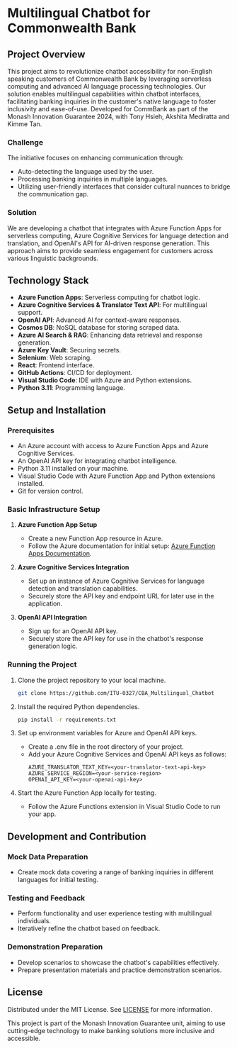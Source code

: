 # Multilingual Chatbot for Commonwealth Bank

## Project Overview

This project aims to revolutionize chatbot accessibility for non-English speaking customers of Commonwealth Bank by leveraging serverless computing and advanced AI language processing technologies. Our solution enables multilingual capabilities within chatbot interfaces, facilitating banking inquiries in the customer's native language to foster inclusivity and ease-of-use.  Developed for CommBank as part of the Monash Innovation Guarantee 2024, with Tony Hsieh, Akshita Mediratta and Kimme Tan.

### Challenge

The initiative focuses on enhancing communication through:
- Auto-detecting the language used by the user.
- Processing banking inquiries in multiple languages.
- Utilizing user-friendly interfaces that consider cultural nuances to bridge the communication gap.

### Solution

We are developing a chatbot that integrates with Azure Function Apps for serverless computing, Azure Cognitive Services for language detection and translation, and OpenAI's API for AI-driven response generation. This approach aims to provide seamless engagement for customers across various linguistic backgrounds.

## Technology Stack

- **Azure Function Apps**: Serverless computing for chatbot logic.
- **Azure Cognitive Services & Translator Text API**: For multilingual support.
- **OpenAI API**: Advanced AI for context-aware responses.
- **Cosmos DB**: NoSQL database for storing scraped data.
- **Azure AI Search & RAG**: Enhancing data retrieval and response generation.
- **Azure Key Vault**: Securing secrets.
- **Selenium**: Web scraping.
- **React**: Frontend interface.
- **GitHub Actions**: CI/CD for deployment.
- **Visual Studio Code**: IDE with Azure and Python extensions.
- **Python 3.11**: Programming language.


## Setup and Installation

### Prerequisites

- An Azure account with access to Azure Function Apps and Azure Cognitive Services.
- An OpenAI API key for integrating chatbot intelligence.
- Python 3.11 installed on your machine.
- Visual Studio Code with Azure Function App and Python extensions installed.
- Git for version control.

### Basic Infrastructure Setup

1. **Azure Function App Setup**
   - Create a new Function App resource in Azure.
   - Follow the Azure documentation for initial setup: [Azure Function Apps Documentation](https://docs.microsoft.com/en-us/azure/azure-functions/).
2. **Azure Cognitive Services Integration**
   - Set up an instance of Azure Cognitive Services for language detection and translation capabilities.
   - Securely store the API key and endpoint URL for later use in the application.

3. **OpenAI API Integration**
   - Sign up for an OpenAI API key.
   - Securely store the API key for use in the chatbot's response generation logic.

### Running the Project

1. Clone the project repository to your local machine.
    ```bash
    git clone https://github.com/ITU-0327/CBA_Multilingual_Chatbot
    ```

2. Install the required Python dependencies.
   ```bash
   pip install -r requirements.txt
   ```

3. Set up environment variables for Azure and OpenAI API keys.
   - Create a .env file in the root directory of your project.
   - Add your Azure Cognitive Services and OpenAI API keys as follows:
     ```
     AZURE_TRANSLATOR_TEXT_KEY=<your-translator-text-api-key>
     AZURE_SERVICE_REGION=<your-service-region>
     OPENAI_API_KEY=<your-openai-api-key>
     ```

4. Start the Azure Function App locally for testing.
   - Follow the Azure Functions extension in Visual Studio Code to run your app.

## Development and Contribution

### Mock Data Preparation

- Create mock data covering a range of banking inquiries in different languages for initial testing.

### Testing and Feedback

- Perform functionality and user experience testing with multilingual individuals.
- Iteratively refine the chatbot based on feedback.

### Demonstration Preparation

- Develop scenarios to showcase the chatbot's capabilities effectively.
- Prepare presentation materials and practice demonstration scenarios.

## License

Distributed under the MIT License. See [LICENSE](LICENSE) for more information.

This project is part of the Monash Innovation Guarantee unit, aiming to use cutting-edge technology to make banking solutions more inclusive and accessible.
